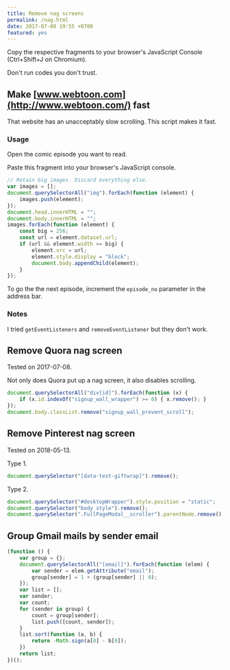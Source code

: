 ```yaml
---
title: Remove nag screens
permalink: /nag.html
date: 2017-07-08 19:55 +0700
featured: yes
---
```


Copy the respective fragments to your browser's JavaScript Console (Ctrl+Shift+J on Chromium).

Don't run codes you don't trust.

## Make [www.webtoon.com](http://www.webtoon.com/) fast

That website has an unacceptably slow scrolling.
This script makes it fast.

### Usage

Open the comic episode you want to read.

Paste this fragment into your browser's JavaScript console.

```javascript
// Retain big images. Discard everything else.
var images = [];
document.querySelectorAll("img").forEach(function (element) {
    images.push(element);
});
document.head.innerHTML = "";
document.body.innerHTML = "";
images.forEach(function (element) {
    const big = 256;
    const url = element.dataset.url;
    if (url && element.width >= big) {
        element.src = url;
        element.style.display = "block";
        document.body.appendChild(element);
    }
});
```

To go the the next episode, increment the `episode_no` parameter in the address bar.

### Notes

I tried `getEventListeners` and `removeEventListener` but they don't work.

## Remove Quora nag screen

Tested on 2017-07-08.

Not only does Quora put up a nag screen, it also disables scrolling.

```javascript
document.querySelectorAll("div[id]").forEach(function (x) {
    if (x.id.indexOf("signup_wall_wrapper") >= 0) { x.remove(); }
});
document.body.classList.remove("signup_wall_prevent_scroll");
```

## Remove Pinterest nag screen

Tested on 2018-05-13.

Type 1.

```javascript
document.querySelector("[data-test-giftwrap]").remove();
```

Type 2.

```javascript
document.querySelector("#desktopWrapper").style.position = "static";
document.querySelector("body style").remove();
document.querySelector(".FullPageModal__scroller").parentNode.remove();
```

## Group Gmail mails by sender email

```javascript
(function () {
    var group = {};
    document.querySelectorAll("[email]").forEach(function (elem) {
        var sender = elem.getAttribute("email");
        group[sender] = 1 + (group[sender] || 0);
    });
    var list = [];
    var sender;
    var count;
    for (sender in group) {
        count = group[sender];
        list.push([count, sender]);
    }
    list.sort(function (a, b) {
        return -Math.sign(a[0] - b[0]);
    })
    return list;
})();
```
